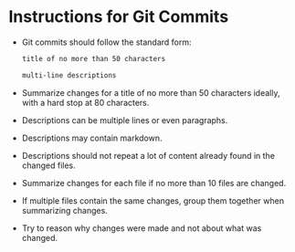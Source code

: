 # Instructions for Git Commits

- Git commits should follow the standard form:

  ```markdown
  title of no more than 50 characters

  multi-line descriptions
  ```

- Summarize changes for a title of no more than 50 characters ideally, with a hard stop at 80
  characters.
- Descriptions can be multiple lines or even paragraphs.
- Descriptions may contain markdown.
- Descriptions should not repeat a lot of content already found in the changed files.
- Summarize changes for each file if no more than 10 files are changed.
- If multiple files contain the same changes, group them together when summarizing changes.
- Try to reason why changes were made and not about what was changed.
